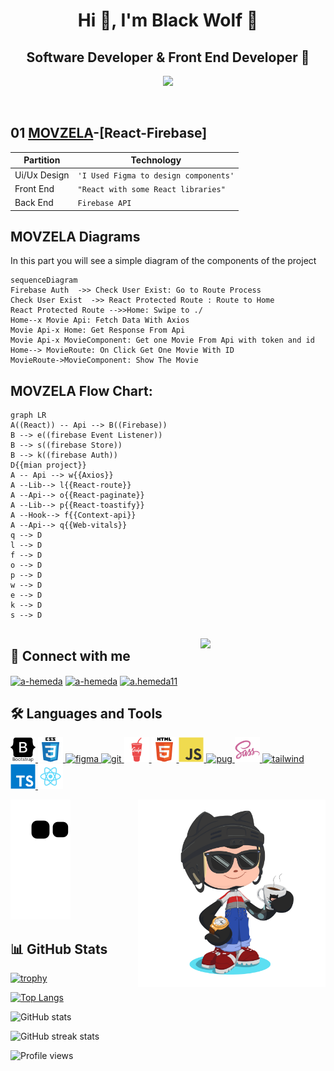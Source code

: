 
<h1 align="center">Hi 👋, I'm Black Wolf 👑</h1>
<h2 align="center">Software Developer & Front End Developer 💎</h2>
<p align="center"> <img src="https://readme-typing-svg.herokuapp.com?lines=Welcome,+Let's+follow+each+other+💖" /> </p>
<br>

  
## 01 [MOVZELA](https://movzila.web.app/)-[React-Firebase]



|Partition       | Technology                    
|----------------|-------------------------------|
|Ui/Ux Design    |`'I Used Figma to design components'`         
|Front End       |`"React with some React libraries"`    
|Back End        |`Firebase API`




## MOVZELA Diagrams

In this part you will see a simple diagram of the components of the project 

```mermaid
sequenceDiagram
Firebase Auth  ->> Check User Exist: Go to Route Process
Check User Exist  ->> React Protected Route : Route to Home
React Protected Route -->>Home: Swipe to ./ 
Home--x Movie Api: Fetch Data With Axios
Movie Api-x Home: Get Response From Api
Movie Api-x MovieComponent: Get one Movie From Api with token and id
Home--> MovieRoute: On Click Get One Movie With ID
MovieRoute->MovieComponent: Show The Movie
```

## MOVZELA Flow Chart:

```mermaid
graph LR
A((React)) -- Api --> B((Firebase))
B --> e((firebase Event Listener))
B --> s((firebase Store))
B --> k((firebase Auth))
D{{mian project}}
A -- Api --> w{{Axios}}
A --Lib--> l{{React-route}}
A --Api--> o{{React-paginate}}
A --Lib--> p{{React-toastify}}
A --Hook--> f{{Context-api}}
A --Api--> q{{Web-vitals}}
q --> D
l --> D
f --> D
o --> D
p --> D
w --> D
e --> D
k --> D
s --> D


```

<img align="right" src="https://user-images.githubusercontent.com/63050133/156676671-d5b2e362-97d4-4404-9447-dd71ddfea82f.gif" width = 200px/>

## 📩 Connect with me
<p align="left">
<a href="#" target="blank"><img align="center" src="https://raw.githubusercontent.com/rahuldkjain/github-profile-readme-generator/master/src/images/icons/Social/linked-in-alt.svg" alt="a-hemeda" height="50" width="60" /></a>
<a href="#" target="blank"><img align="center" src="https://raw.githubusercontent.com/rahuldkjain/github-profile-readme-generator/master/src/images/icons/Social/codepen.svg" alt="a-hemeda" height="50" width="60" /></a>
<a href="#" target="blank"><img align="center" src="https://raw.githubusercontent.com/rahuldkjain/github-profile-readme-generator/master/src/images/icons/Social/facebook.svg" alt="a.hemeda11" height="50" width="60" /></a>
</p>

## 🛠 Languages and Tools
<p align="left"> <a href="https://getbootstrap.com" target="_blank" rel="noreferrer"> <img src="https://raw.githubusercontent.com/devicons/devicon/master/icons/bootstrap/bootstrap-plain-wordmark.svg" alt="bootstrap" width="40" height="40"/> </a> <a href="https://www.w3schools.com/css/" target="_blank" rel="noreferrer"> <img src="https://raw.githubusercontent.com/devicons/devicon/master/icons/css3/css3-original-wordmark.svg" alt="css3" width="40" height="40"/> </a> <a href="https://www.figma.com/" target="_blank" rel="noreferrer"> <img src="https://www.vectorlogo.zone/logos/figma/figma-icon.svg" alt="figma" width="40" height="40"/> </a> <a href="https://git-scm.com/" target="_blank" rel="noreferrer"> <img src="https://www.vectorlogo.zone/logos/git-scm/git-scm-icon.svg" alt="git" width="40" height="40"/> </a> <a href="https://gulpjs.com" target="_blank" rel="noreferrer"> <img src="https://raw.githubusercontent.com/devicons/devicon/master/icons/gulp/gulp-plain.svg" alt="gulp" width="40" height="40"/> </a> <a href="https://www.w3.org/html/" target="_blank" rel="noreferrer"> <img src="https://raw.githubusercontent.com/devicons/devicon/master/icons/html5/html5-original-wordmark.svg" alt="html5" width="40" height="40"/> </a> <a href="https://developer.mozilla.org/en-US/docs/Web/JavaScript" target="_blank" rel="noreferrer"> <img src="https://raw.githubusercontent.com/devicons/devicon/master/icons/javascript/javascript-original.svg" alt="javascript" width="40" height="40"/> </a> <a href="https://pugjs.org" target="_blank" rel="noreferrer"> <img src="https://cdn.worldvectorlogo.com/logos/pug.svg" alt="pug" width="40" height="40"/> </a> <a href="https://sass-lang.com" target="_blank" rel="noreferrer"> <img src="https://raw.githubusercontent.com/devicons/devicon/master/icons/sass/sass-original.svg" alt="sass" width="40" height="40"/> </a> <a href="https://tailwindcss.com/" target="_blank" rel="noreferrer"> <img src="https://www.vectorlogo.zone/logos/tailwindcss/tailwindcss-icon.svg" alt="tailwind" width="40" height="40"/> </a> <a href="https://www.typescriptlang.org/" target="_blank" rel="noreferrer"> <img src="https://raw.githubusercontent.com/devicons/devicon/master/icons/typescript/typescript-original.svg" alt="typescript" width="40" height="40"/></a><a href="https://raw.githubusercontent.com/github/explore/80688e429a7d4ef2fca1e82350fe8e3517d3494d/topics/react/react.png" target="_blank" rel="noreferrer"> 
<img src="https://raw.githubusercontent.com/github/explore/80688e429a7d4ef2fca1e82350fe8e3517d3494d/topics/react/react.png" alt="React" width="40" height="40"/> 
</a> 
</p>
<img src="https://github.com/Amira-Zahran/Amira-zahran/blob/output/github-contribution-grid-snake.svg" alt="Snake"/>
<img alt="Night Coding" src="https://raw.githubusercontent.com/AhmedFathyDev/AhmedFathyDev/main/GitHub.png" align="right" height="300"/>
<br>

## 📊 GitHub Stats


 


[![trophy](https://github-profile-trophy.vercel.app/?username=Black-Wolf-2023&theme=onedark)](https://github.com/Black-Wolf-2023)

[![Top Langs](https://github-readme-stats.vercel.app/api/top-langs/?username=Black-Wolf-2023&theme=tokyonight&show_icons=true)](https://github.com/anuraghazra/github-readme-stats)

![GitHub stats](https://github-readme-stats.vercel.app/api?username=Black-Wolf-2023&show_icons=true&count_private=true&bg_color=0D1117)  

![GitHub streak stats](https://github-readme-streak-stats.herokuapp.com/?user=Black-Wolf-2023&theme=black-ice&hide_border=true&stroke=0000&background=060A0CD0)  

![Profile views](https://gpvc.arturio.dev/alvin-tosh)  

<!---
.


